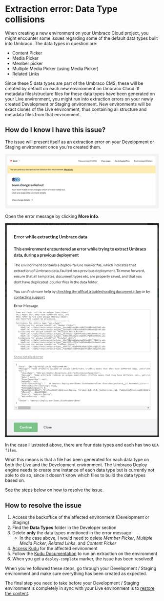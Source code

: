 
# Extraction error: Data Type collisions

When creating a new environment on your Umbraco Cloud project, you might encounter some issues regarding some of the default data types built into Umbraco.
The data types in question are:

* Content Picker
* Media Picker
* Member picker
* Multiple Media Picker (using Media Picker)
* Related Links

Since these 5 data types are part of the Umbraco CMS, these will be created by default on each new environment on Umbraco Cloud. If metadata files/structure files for these data types have been generated on your Live environment, you might run into extraction errors on your newly created Development or Staging environment. New environments will be exact clones of the Live environment, thus containing all structure and metadata files from that environment.

## How do I know I have this issue?

The issue will present itself as an extraction error on your Development or Staging environment once you're created them.

![Extraction error on Development environment](images/duplicate-dictionary-extraction-error.png)

Open the error message by clicking **More info**.

![Error message](images/extraction-on-dev-detailed.png)

In the case illustrated above, there are four data types and each has two `UDA files`.

What this means is that a file has been generated for each data type on both the Live and the Development environment. The Umbraco Deploy engine needs to create one instance of each data type but is currently not able to do so, since it doesn't know which files to build the data types based on.

See the steps below on how to resolve the issue.

## How to resolve the issue

1. Access the backoffice of the affected environment (Development or Staging)
2. Find the **Data Types** folder in the Developer section
3. Delete **only** the data types mentioned in the error message
    * In the case above, I would need to delete *Member Picker*, *Multiple Media Picker*, *Related Links*, and *Content Picker*
4. [Access Kudu](../../Set-up/Power-Tools/README.md) for the affected environment
5. Follow the [Kudu Documentation](../../Set-up/Power-Tools/manual-extractions.md) to run an extraction on the environment
6. When you get a `deploy-complete` marker, the issue has been resolved!

When you've followed these steps, go through your Development / Staging environment and make sure everything has been created as expected.

The final step you need to take before your Development / Staging environment is completely in sync with your Live environment is to [restore the content](../../Deployment/Restoring-content/README.md).